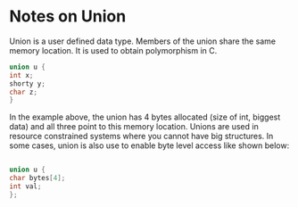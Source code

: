 # Notes on Union

Union is a user defined data type. Members of the union share the same 
memory location. It is used to obtain polymorphism in C.

```c++
union u {
int x;
shorty y;
char z;
}
```
In the example above, the union has 4 bytes allocated (size of int, biggest data) and all three point to this
memory location. Unions are used in resource constrained systems where you cannot have big structures. 
In some cases, union is also use to enable byte level access like shown below:

```c++

union u {
char bytes[4];
int val;
};
```
